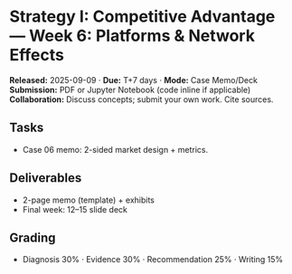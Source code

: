 # Strategy I: Competitive Advantage — Week 6: Platforms & Network Effects
**Released:** 2025-09-09 · **Due:** T+7 days · **Mode:** Case Memo/Deck  
**Submission:** PDF or Jupyter Notebook (code inline if applicable)  
**Collaboration:** Discuss concepts; submit your own work. Cite sources.
## Tasks
- Case 06 memo: 2-sided market design + metrics.
## Deliverables
- 2-page memo (template) + exhibits
- Final week: 12–15 slide deck

## Grading
- Diagnosis 30% · Evidence 30% · Recommendation 25% · Writing 15%
